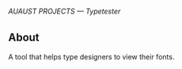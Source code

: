 ###### AUAUST PROJECTS — Typetester

## About

A tool that helps type designers to view their fonts.
